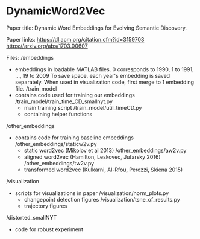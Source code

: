 # DynamicWord2Vec
Paper title:
Dynamic Word Embeddings for Evolving Semantic Discovery. 

Paper links:
https://dl.acm.org/citation.cfm?id=3159703
https://arxiv.org/abs/1703.00607

Files:
/embeddings
 - embeddings in loadable MATLAB files. 0 corresponds to 1990, 1 to 1991, ..., 19 to 2009
 To save space, each year's embedding is saved separately. When used in visualization code, first merge to 1 embedding file.
/train_model
 - contains code used for training our embeddings
  /train_model/train_time_CD_smallnyt.py
   - main training script
  /train_model/util_timeCD.py
   - containing helper functions
   
/other_embeddings
 - contains code for training baseline embeddings
   /other_embeddings/staticw2v.py
    - static word2vec (Mikolov et al 2013)
   /other_embeddings/aw2v.py
    - aligned word2vec (Hamilton, Leskovec, Jufarsky 2016)
   /other_embeddings/tw2v.py
    - transformed word2vec (Kulkarni, Al-Rfou, Perozzi, Skiena 2015)
    
/visualization
 - scripts for visualizations in paper
   /visualization/norm_plots.py
    - changepoint detection figures
   /visualization/tsne_of_results.py
    - trajectory figures
    
/distorted_smallNYT
 - code for robust experiment
 



